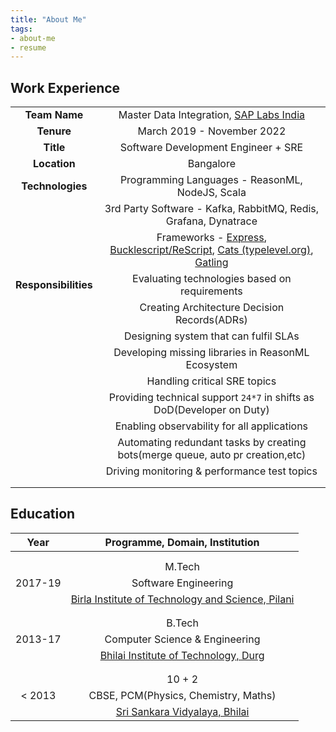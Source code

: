 ```yaml
---
title: "About Me"
tags:
- about-me
- resume
---
```


## Work Experience
|                      |                                                                                                                                                                                         |
|:--------------------:|:---------------------------------------------------------------------------------------------------------------------------------------------------------------------------------------:|
|    **Team Name**     |                                               Master Data Integration, [SAP Labs India](https://www.sap.com/india/about/labs-india.html)                                                | 
|      **Tenure**      |                                                                               March 2019 - November 2022                                                                                |
|      **Title**       |                                                                           Software Development Engineer + SRE                                                                           |
|     **Location**     |                                                                                        Bangalore                                                                                        |
|   **Technologies**   |                                                                     Programming Languages - ReasonML, NodeJS, Scala                                                                     |
|                      |                                                             3rd Party Software - Kafka, RabbitMQ, Redis, Grafana, Dynatrace                                                             |
|                      | Frameworks - [Express](http://expressjs.com/), [Bucklescript/ReScript](https://rescript-lang.org/), [Cats (typelevel.org)](https://typelevel.org/cats/), [Gatling](https://gatling.io/) |
| **Responsibilities** |                                                                      Evaluating technologies based on requirements                                                                      |
|                      |                                                                      Creating Architecture Decision Records(ADRs)                                                                       |
|                      |                                                                          Designing system that can fulfil SLAs                                                                          |
|                      |                                                                   Developing missing libraries in ReasonML Ecosystem                                                                    |
|                      |                                                                              Handling critical SRE topics                                                                               |
|                      |                                                         Providing technical support `24*7` in shifts as DoD(Developer on Duty)                                                          |
|                      |                                                                       Enabling observability for all applications                                                                       |
|                      |                                                     Automating redundant tasks by creating bots(merge queue, auto pr creation,etc)                                                      |
|                      |                                                                      Driving monitoring & performance test topics                                                                       |
|                      |                                                                                                                                                                                         |
|                      |                                                                                                                                                                                         |


## Education
|  Year   |                         Programme, Domain, Institution                          |
|:-------:|:-------------------------------------------------------------------------------:|
|         |                                                                                 |
|         |                                                                                 |
|         |                                     M.Tech                                      |
| 2017-19 |                              Software Engineering                               |
|         | [Birla Institute of Technology and Science, Pilani](https://bits-pilani.ac.in/) |
|         |                                                                                 |
|         |                                                                                 |
|         |                                     B.Tech                                      |
| 2013-17 |                         Computer Science & Engineering                          |
|         |       [Bhilai Institute of Technology, Durg](https://www.bitdurg.ac.in/)        |
|         |                                                                                 |
|         |                                                                                 |
|         |                                     10 + 2                                      |
| < 2013  |                      CBSE, PCM(Physics, Chemistry, Maths)                       |
|         |        [Sri Sankara Vidyalaya, Bhilai](http://www.ssvbhilai.edu.in/ws/)         |